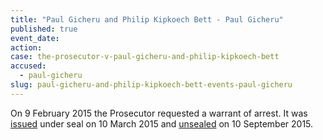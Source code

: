 ```yaml
---
title: "Paul Gicheru and Philip Kipkoech Bett - Paul Gicheru"
published: true
event_date:
action:
case: the-prosecutor-v-paul-gicheru-and-philip-kipkoech-bett
accused:
  - paul-gicheru
slug: paul-gicheru-and-philip-kipkoech-bett-events-paul-gicheru
---
```


On 9 February 2015 the Prosecutor requested a warrant of arrest. It was [issued](https://www.icc-cpi.int/en_menus/icc/situations%20and%20cases/situations/situation%20icc%200109/related%20cases/ICC-01_09-01_15/court-records/chambers/ptcII/Pages/1.aspx) under seal on 10 March 2015 and [unsealed](https://www.icc-cpi.int/en_menus/icc/situations%20and%20cases/situations/situation%20icc%200109/related%20cases/ICC-01_09-01_15/court-records/chambers/ptcII/Pages/11.aspx) on 10 September 2015.<span class="redactor-invisible-space"></span>


